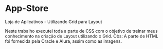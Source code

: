 # App-Store
Loja de Aplicativos - Utilizando Grid para Layout

Neste trabalho executei toda a parte de CSS com o objetivo de treinar meus conhecimento na criação de Layout utilizando o Grid.
  Obs: A parte de HTML foi fornecida pela Oracle e Alura, assim como as imagens.

